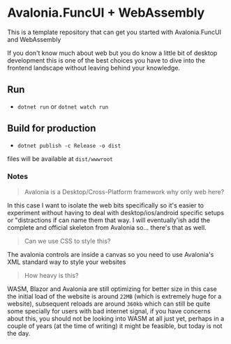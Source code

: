 # Avalonia.FuncUI + WebAssembly

This is a template repository that can get you started with Avalonia.FuncUI and WebAssembly

If you don't know much about web but you do know a little bit of desktop development this is one of the best choices you have to dive into the frontend landscape without leaving behind your knowledge.

## Run

- `dotnet run` or `dotnet watch run`

## Build for production

- `dotnet publish -c Release -o dist`

files will be available at `dist/wwwroot`

### Notes

> Avalonia is a Desktop/Cross-Platform framework why only web here?

In this case I want to isolate the web bits specifically so it's easier to experiment without having to deal with desktop/ios/android specific setups or "distractions if can name them that way. I will eventually'ish add the complete and official skeleton from Avalonia so... there's that as well.

> Can we use CSS to style this?

The avalonia controls are inside a canvas so you need to use Avalonia's XML standard way to style your websites

> How heavy is this?

WASM, Blazor and Avalonia are still optimizing for better size in this case the initial load of the website is around `22MB` (which is extremely huge for a website), subsequent reloads are around `360kb` which can still be quite some specially for users with bad internet signal, if you have concerns about this, you should not be looking into WASM at all just yet, perhaps in a couple of years (at the time of writing) it might be feasible, but today is not the day.

